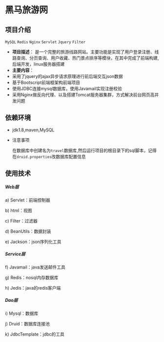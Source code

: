 # 黑马旅游网

## 项目介绍

`MySQL` `Redis` `Nginx` `Servlet` `Jquery` `Filter` 

- **项目描述**：
	是一个完整的旅游线路网站。主要功能是实现了用户登录注册、线路查询、分页查询、用户收藏、热门景点排序等模块，在其中完成了前端构建,后端开发，linux服务器搭建
- **主要内容**：
- 采用了jquery的ajax异步请求原理进行前后端交互json数据
- 基于Bootscript前端框架构前端项目
- 使用JDBC连接mysql数据库，使用Javamail实现注册校验
 - 采用Nginx做反向代理、以及搭建Tomcat服务器集群，方式解决前台网页高并发问题

## 依赖环境

  - jdk1.8,maven,MySQL
  - 注意事项

    在数据库中创建名为`travel`数据库,然后运行项目的根目录下的sql脚本，记得在`druid.properties`改数据库配置信息

## 使用技术

#####  Web层

a)     Servlet：前端控制器

b)    html：视图

c)     Filter：过滤器

d)    BeanUtils：数据封装

e)     Jackson：json序列化工具

#####  Service层

f)     Javamail：java发送邮件工具

g)     Redis：nosql内存数据库

h)    Jedis：java的redis客户端

#####  Dao层

i)      Mysql：数据库

j)     Druid：数据库连接池

k)     JdbcTemplate：jdbc的工具